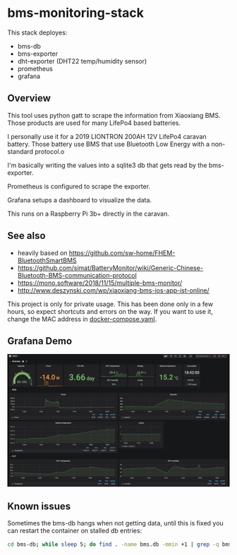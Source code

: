 # bms-monitoring-stack

This stack deployes:
  * bms-db
  * bms-exporter
  * dht-exporter (DHT22 temp/humidity sensor)
  * prometheus
  * grafana


## Overview

This tool uses python gatt to scrape the information from Xiaoxiang BMS.
Those products are used for many LifePo4 based batteries.

I personally use it for a 2019 LIONTRON 200AH 12V LifePo4 caravan battery.
Those battery use BMS that use Bluetooth Low Energy with a non-standard protocol.o

I'm basically writing the values into a sqlite3 db that gets read by the bms-exporter.

Prometheus is configured to scrape the exporter.

Grafana setups a dashboard to visualize the data.

This runs on a Raspberry Pi 3b+ directly in the caravan.

## See also
  * heavily based on https://github.com/sw-home/FHEM-BluetoothSmartBMS
  * https://github.com/simat/BatteryMonitor/wiki/Generic-Chinese-Bluetooth-BMS-communication-protocol
  * https://mono.software/2018/11/15/multiple-bms-monitor/
  * http://www.deszynski.com/wp/xiaoxiang-bms-ios-app-ist-online/


This project is only for private usage. This has been done only in a few hours, so expect shortcuts and errors on the way. If you want to use it, change the MAC address in [docker-compose.yaml](docker-compose.yaml).

## Grafana Demo

![](screenshots/grafana-dashboard.png)

## Known issues

Sometimes the bms-db hangs when not getting data, until this is fixed you can restart the container on stalled db entries:

```sh
cd bms-db; while sleep 5; do find . -name bms.db -mmin +1 | grep -q bms.db && (date; cd ..; docker-compose restart bms-db); done
```
